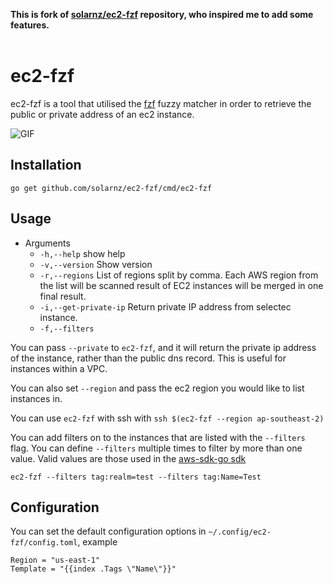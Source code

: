 **This is fork of [solarnz/ec2-fzf](https://github.com/solarnz/ec2-fzf) repository, who inspired me to add some features.**
<br>
<br>


# ec2-fzf

ec2-fzf is a tool that utilised the [fzf](https://github.com/junegunn/fzf)
fuzzy matcher in order to retrieve the public or private address of an ec2
instance.

![GIF](https://raw.githubusercontent.com/solarnz/ec2-fzf/master/img/ec2-fzf.gif)

## Installation

```
go get github.com/solarnz/ec2-fzf/cmd/ec2-fzf
```

## Usage

- Arguments
  - `-h,--help` show help
  - `-v,--version` Show version
  - `-r,--regions` List of regions split by comma. Each AWS region from the list will be scanned result of EC2 instances will be merged in one final result.  
  - `-i,--get-private-ip` Return private IP address from selectec instance.
  - `-f,--filters` 



  

You can pass `--private` to `ec2-fzf`, and it will return the private ip address
of the instance, rather than the public dns record. This is useful for
instances within a VPC.

You can also set `--region` and pass the ec2 region you would like to list
instances in.

You can use `ec2-fzf` with ssh with `ssh $(ec2-fzf --region ap-southeast-2)`

You can add filters on to the instances that are listed with the `--filters`
flag. You can define `--filters` multiple times to filter by more than one
value. Valid values are those used in the [aws-sdk-go
sdk](http://docs.aws.amazon.com/sdk-for-go/api/service/ec2/#DescribeInstancesInput)
```
ec2-fzf --filters tag:realm=test --filters tag:Name=Test
```

## Configuration

You can set the default configuration options in `~/.config/ec2-fzf/config.toml`, example
```
Region = "us-east-1"
Template = "{{index .Tags \"Name\"}}"
```

